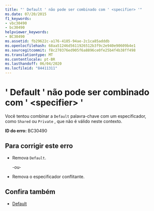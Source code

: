 ```yaml
---
title: "' Default ' não pode ser combinado com ' <specifier> '"
ms.date: 07/20/2015
f1_keywords:
- vbc30490
- bc30490
helpviewer_keywords:
- BC30490
ms.assetid: fb29622c-a176-4185-94ae-2c1ca85adddb
ms.openlocfilehash: 68aa51246d5611926512b3f9c2e940e90609b4e1
ms.sourcegitcommit: f8c270376ed905f6a8896ce0fe25b4f4b38ff498
ms.translationtype: MT
ms.contentlocale: pt-BR
ms.lasthandoff: 06/04/2020
ms.locfileid: "84411311"
---
```

# <a name="default-cannot-be-combined-with-specifier"></a>' Default ' não pode ser combinado com ' \<specifier> '
Você tentou combinar a `Default` palavra-chave com um especificador, como `Shared` ou `Private` , que não é válido neste contexto.  
  
 **ID do erro:** BC30490  
  
## <a name="to-correct-this-error"></a>Para corrigir este erro  
  
- Remova `Default`.  
  
     -ou-  
  
- Remova o especificador conflitante.  
  
## <a name="see-also"></a>Confira também

- [Default](../language-reference/modifiers/default.md)
